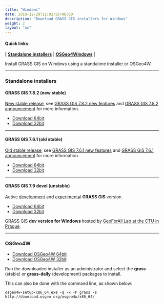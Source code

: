 ```yaml
---
title: "Windows"
date: 2018-12-29T11:02:05+06:00
description: "Download GRASS GIS installers for Windows"
weight: 2
layout: "os"
---
```


  
#### Quick links

[ [**Standalone installers**](#standalone-installers) | [**OSGeo4Windows**](#OSGeo4Windows) ]

<div class="alert rounded-0 alert-default">
<i class="fa fa-arrow-right"></i> Install GRASS GIS on Windows using a standalone installer or OSGeo4W. </div>

<hr>


### <a name="standalone-installers"></a> Standalone installers

#### <a name="GRASS-GIS-new-stable"></a> GRASS GIS 7.8.2 (new stable)

<div class="alert rounded-0 alert-success">
<i class="fa fa-info-circle"></i> <u>New stable release</u>, see <a href="(https://trac.osgeo.org/grass/wiki/Grass7/NewFeatures78 ">GRASS GIS 7.8.2 new features</a> and <a href="(https://trac.osgeo.org/grass/wiki/Release/7.8.2-News ">GRASS GIS 7.8.2 announcement</a> for more information.</div>

*  [<i class="fa fa-download"></i> Download 64bit](/grass78/binary/mswindows/native/x86_64/WinGRASS-7.8.2-1-Setup-x86_64.exe)
*  [<i class="fa fa-download"></i> Download 32bit](/grass78/binary/mswindows/native/x86/WinGRASS-7.8.2-1-Setup-x86.exe)

<hr>

#### <a name="GRASS-GIS-old-stable"></a> GRASS GIS 7.6.1 (old stable)

<div class="alert rounded-0 alert-warning">
<i class="fa fa-info-circle"></i> <u>Old stable release</u>, see <a href="https://trac.osgeo.org/grass/wiki/Grass7/NewFeatures76">GRASS GIS 7.6.1 new features</a> and  <a href="https://trac.osgeo.org/grass/wiki/Release/7.6.1-News">GRASS GIS 7.6.1 announcement</a> for more information.
</div>


*  [<i class="fa fa-download"></i> Download 64bit](/grass76/binary/mswindows/native/x86_64/WinGRASS-7.6.1-1-Setup-x86_64.exe)
*  [<i class="fa fa-download"></i> Download 32bit](/grass76/binary/mswindows/native/x86/WinGRASS-7.6.1-1-Setup-x86.exe)

<hr>

#### <a name="GRASS-GIS-devel"></a> GRASS GIS 7.9 devel (unstable)

<div class="alert rounded-0 alert-info">
<i class="fa fa-info-circle"></i> Active <u>development</u> and <u>experimental</u> <b>GRASS GIS</b> version.
</div>



*  [<i class="fa fa-download"></i> Download 64bit](https://wingrass.fsv.cvut.cz/grass79/x86_64)
*  [<i class="fa fa-download"></i> Download 32bit](https://wingrass.fsv.cvut.cz/grass79/x86)

<div class="alert rounded-0 alert-default">
<i class="fa fa-arrow-right"></i> GRASS GIS <b> dev version for Windows </b> hosted by <a href="http://geomatics.fsv.cvut.cz/research/geoforall" target="_blank">GeoForAll Lab at the CTU in Prague</a>.
</div>

<hr>


### <a name="standalone-installers"></a> OSGeo4W 

*  [<i class="fa fa-download"></i> Download OSGeo4W 64bit](http://download.osgeo.org/osgeo4w/osgeo4w-setup-x86_64.exe) 
*  [<i class="fa fa-download"></i> Download OSGeo4W 32bit](http://download.osgeo.org/osgeo4w/osgeo4w-setup-x86.exe)

Run the downloaded installer as an administrator and select the **grass** (stable)  or **grass-daily** (development) packages to install.

This can also be done with the command line, as shown below:

<pre><code class="shell">osgeo4w-setup-x86_64.exe -q -k -P grass -s ​http://download.osgeo.org/osgeo4w/x86_64/</code></pre>


